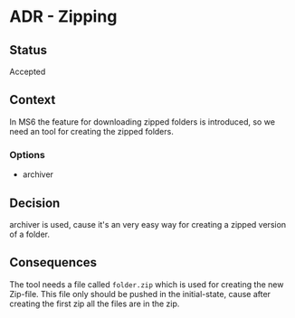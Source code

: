 # ADR - Zipping

## Status

Accepted

## Context

In MS6 the feature for downloading zipped folders is introduced, so we need an tool for creating the zipped folders.

### Options

- archiver

## Decision

archiver is used, cause it's an very easy way for creating a zipped version of a folder.

## Consequences

The tool needs a file called `folder.zip` which is used for creating the new Zip-file. This file only should be pushed in the initial-state, cause after creating the first zip all the files are in the zip.
